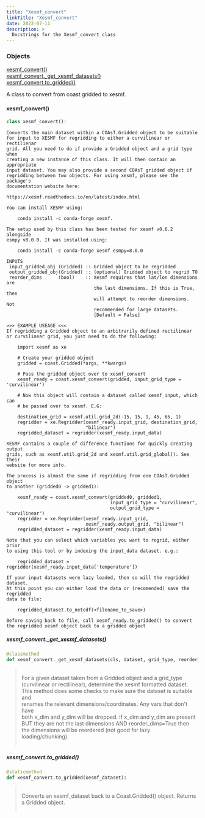 ```yaml
---
title: "Xesmf_convert"
linkTitle: "Xesmf_convert"
date: 2022-07-11
description: >
  Docstrings for the Xesmf_convert class
---
```

### Objects

[xesmf_convert()](#xesmf_convert)<br />
[xesmf_convert._get_xesmf_datasets()](#xesmf_convert_get_xesmf_datasets)<br />
[xesmf_convert.to_gridded()](#xesmf_convertto_gridded)<br />

A class to convert from coast gridded to xesmf.
#### xesmf_convert()
```python
class xesmf_convert():
```

```
Converts the main dataset within a COAsT.Gridded object to be suitable
for input to XESMF for regridding to either a curvilinear or rectilienar
grid. All you need to do if provide a Gridded object and a grid type when
creating a new instance of this class. It will then contain an appropriate
input dataset. You may also provide a second COAsT gridded object if
regridding between two objects. For using xesmf, please see the package's
documentation website here:

https://xesmf.readthedocs.io/en/latest/index.html

You can install XESMF using:

    conda install -c conda-forge xesmf.

The setup used by this class has been tested for xesmf v0.6.2 alongside
esmpy v8.0.0. It was installed using:

    conda install -c conda-forge xesmf esmpy=8.0.0

INPUTS
 input_gridded_obj (Gridded) :: Gridded object to be regridded
 output_gridded_obj(Gridded) :: (optional) Gridded object to regrid TO
 reorder_dims      (bool)    :: Xesmf requires that lat/lon dimensions are
                                the last dimensions. If this is True, then
                                will attempt to reorder dimensions. Not
                                recommended for large datasets.
                                [Default = False]

>>> EXAMPLE USEAGE <<<
If regridding a Gridded object to an arbitrarily defined rectilinear
or curvilinear grid, you just need to do the following:

    import xesmf as xe

    # Create your gridded object
    gridded = coast.Gridded(*args, **kwargs)

    # Pass the gridded object over to xesmf_convert
    xesmf_ready = coast.xesmf_convert(gridded, input_grid_type = 'curvilinear')

    # Now this object will contain a dataset called xesmf_input, which can
    # be passed over to xesmf. E.G:

    destination_grid = xesmf.util.grid_2d(-15, 15, 1, 45, 65, 1)
    regridder = xe.Regridder(xesmf_ready.input_grid, destination_grid,
                             "bilinear")
    regridded_dataset = regridder(xesmf_ready.input_data)

XESMF contains a couple of difference functions for quickly creating output
grids, such as xesmf.util.grid_2d and xesmf.util.grid_global(). See their
website for more info.

The process is almost the same if regridding from one COAsT.Gridded object
to another (gridded0 -> gridded1):

    xesmf_ready = coast.xesmf_convert(gridded0, gridded1,
                                      input_grid_type = "curvilinear",
                                      output_grid_type = "curvilinear")
    regridder = xe.Regridder(xesmf_ready.input_grid,
                             xesmf_ready.output_grid, "bilinear")
    regridded_dataset = regridder(xesmf_ready.input_data)

Note that you can select which variables you want to regrid, either prior
to using this tool or by indexing the input_data dataset. e.g.:

    regridded_dataset = regridder(xesmf_ready.input_data['temperature'])

If your input datasets were lazy loaded, then so will the regridded dataset.
At this point you can either load the data or (recomended) save the regridded
data to file:

    regridded_dataset.to_netcdf(<filename_to_save>)

Before saving back to file, call xesmf_ready.to_gridded() to convert
the regridded xesmf object back to a gridded object
```

##### xesmf_convert._get_xesmf_datasets()
```python
@classmethod
def xesmf_convert._get_xesmf_datasets(cls, dataset, grid_type, reorder_dims=False):
```
> <br />
> For a given dataset taken from a Gridded object and a grid_type<br />
> (curvilinear or rectilinear), determine the xesmf formatted dataset.<br />
> This method does some checks to make sure the dataset is suitable and<br />
> renames the relevant dimensions/coordinates. Any vars that don't have<br />
> both x_dim and y_dim will be dropped. If x_dim and y_dim are present<br />
> BUT they are not the last dimensions AND reorder_dims=True then<br />
> the dimensions will be reordered (not good for lazy loading/chunking).<br />
> <br />
##### xesmf_convert.to_gridded()
```python
@staticmethod
def xesmf_convert.to_gridded(xesmf_dataset):
```
> <br />
> Converts an xesmf_dataset back to a Coast.Gridded() object. Returns<br />
> a Gridded object.<br />
> <br />